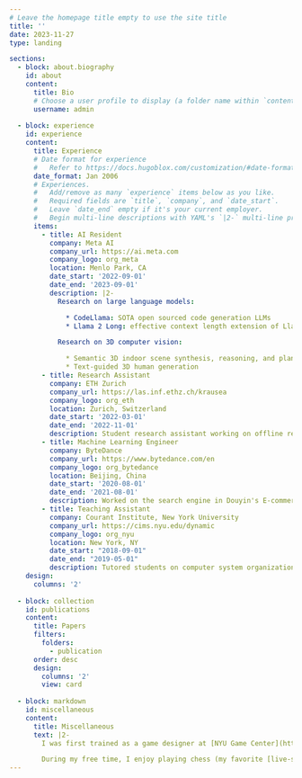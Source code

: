 ```yaml
---
# Leave the homepage title empty to use the site title
title: ''
date: 2023-11-27
type: landing

sections:
  - block: about.biography
    id: about
    content:
      title: Bio
      # Choose a user profile to display (a folder name within `content/authors/`)
      username: admin
  
  - block: experience
    id: experience
    content:
      title: Experience
      # Date format for experience
      #   Refer to https://docs.hugoblox.com/customization/#date-format
      date_format: Jan 2006
      # Experiences.
      #   Add/remove as many `experience` items below as you like.
      #   Required fields are `title`, `company`, and `date_start`.
      #   Leave `date_end` empty if it's your current employer.
      #   Begin multi-line descriptions with YAML's `|2-` multi-line prefix.
      items:
        - title: AI Resident
          company: Meta AI
          company_url: https://ai.meta.com
          company_logo: org_meta
          location: Menlo Park, CA
          date_start: '2022-09-01'
          date_end: '2023-09-01'
          description: |2- 
            Research on large language models:

              * CodeLlama: SOTA open sourced code generation LLMs
              * Llama 2 Long: effective context length extension of Llama 2 up to 32K

            Research on 3D computer vision:

              * Semantic 3D indoor scene synthesis, reasoning, and planning
              * Text-guided 3D human generation
        - title: Research Assistant
          company: ETH Zurich
          company_url: https://las.inf.ethz.ch/krausea
          company_logo: org_eth
          location: Zurich, Switzerland
          date_start: '2022-03-01'
          date_end: '2022-11-01'
          description: Student research assistant working on offline reinforcement learning algorithms that train with a mixture of trajectories sampled from multiple demonstrators. 
        - title: Machine Learning Engineer
          company: ByteDance
          company_url: https://www.bytedance.com/en
          company_logo: org_bytedance
          location: Beijing, China
          date_start: '2020-08-01'
          date_end: '2021-08-01'
          description: Worked on the search engine in Douyin's E-commerce platform from the very early stage, including the search index, data pipeline, retrieval module, and ranking deep models. 
        - title: Teaching Assistant
          company: Courant Institute, New York University
          company_url: https://cims.nyu.edu/dynamic
          company_logo: org_nyu
          location: New York, NY
          date_start: "2018-09-01"
          date_end: "2019-05-01"
          description: Tutored students on computer system organization. 
    design:
      columns: '2'
  
  - block: collection
    id: publications
    content:
      title: Papers
      filters:
        folders:
          - publication
      order: desc
      design:
        columns: '2'
        view: card
  
  - block: markdown
    id: miscellaneous
    content:
      title: Miscellaneous
      text: |2-
        I was first trained as a game designer at [NYU Game Center](https://gamecenter.nyu.edu) during my undergrad and became increasingly more interested in CS and AI. Despite that, I'm still very interested in game dev, physically-based rendering, and game AI. 

        During my free time, I enjoy playing chess (my favorite [live-stream](https://www.youtube.com/@GMHikaru)), electric guitars (my favorite [instrumental band](https://www.youtube.com/@Polyphia)), and recently got obsessed with golf (a group of [chilled golfers](https://www.youtube.com/@GoodGood)). 
---
```

